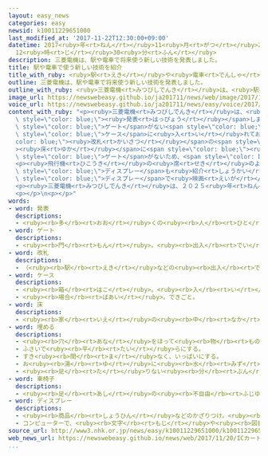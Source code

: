 ```yaml
---
layout: easy_news
categories: easy
newsid: k10011229651000
last_modified_at: '2017-11-22T12:30:00+09:00'
datetime: 2017<ruby>年<rt>ねん</rt></ruby>11<ruby>月<rt>がつ</rt></ruby>22<ruby>日<rt>にち</rt></ruby>
  12<ruby>時<rt>じ</rt></ruby>30<ruby>分<rt>ふん</rt></ruby>
description: 三菱電機は、駅や電車で将来使う新しい技術を発表しました。
title: 駅や電車で使う新しい技術を紹介
title_with_ruby: <ruby>駅<rt>えき</rt></ruby>や<ruby>電車<rt>でんしゃ</rt></ruby>で<ruby>使<rt>つか</rt></ruby>う<ruby>新<rt>あたら</rt></ruby>しい<ruby>技術<rt>ぎじゅつ</rt></ruby>を<ruby>紹介<rt>しょうかい</rt></ruby>
outline: 三菱電機は、駅や電車で将来使う新しい技術を発表しました。
outline_with_ruby: <ruby>三菱電機<rt>みつびしでんき</rt></ruby>は、<ruby>駅<rt>えき</rt></ruby>や<ruby>電車<rt>でんしゃ</rt></ruby>で<ruby>将来<rt>しょうらい</rt></ruby><ruby>使<rt>つか</rt></ruby>う<ruby>新<rt>あたら</rt></ruby>しい<ruby>技術<rt>ぎじゅつ</rt></ruby>を<ruby>発表<rt>はっぴょう</rt></ruby>しました。
image_url: https://newswebeasy.github.io/ja201711/news/web/image/2017/11/20/K10011229651_1711201715_1711201716_01_02.jpg
voice_url: https://newswebeasy.github.io/ja201711/news/easy/voice/2017/11/22/k10011229651000.mp3
content_with_ruby: "<p><ruby>三菱電機<rt>みつびしでんき</rt></ruby>は、<ruby>駅<rt>えき</rt></ruby>や<ruby>電車<rt>でんしゃ</rt></ruby>で<ruby>将来<rt>しょうらい</rt></ruby><ruby>使<rt>つか</rt></ruby>う<ruby>新<rt>あたら</rt></ruby>しい<ruby>技術<rt>ぎじゅつ</rt></ruby>を<span\
  \ style=\"color: blue;\"><ruby>発表<rt>はっぴょう</rt></ruby></span>しました。</p>\n<p><span\
  \ style=\"color: blue;\">ゲート</span>がない<span style=\"color: blue;\"><ruby>改札<rt>かいさつ</rt></ruby></span>では、<ruby>切符<rt>きっぷ</rt></ruby>の<ruby>代<rt>か</rt></ruby>わりに<ruby>使<rt>つか</rt></ruby>うＳｕｉｃａなどのＩＣカードをポケットやかばんに<ruby>入<rt>い</rt></ruby>れたまま<ruby>通<rt>とお</rt></ruby>ることができます。ＩＣカードを<ruby>特別<rt>とくべつ</rt></ruby>な<span\
  \ style=\"color: blue;\">ケース</span>に<ruby>入<rt>い</rt></ruby>れておくと、<span style=\"\
  color: blue;\"><ruby>改札<rt>かいさつ</rt></ruby></span>の<span style=\"color: blue;\"\
  ><ruby>床<rt>ゆか</rt></ruby></span>に<span style=\"color: blue;\"><ruby>埋<rt>う</rt></ruby>め</span>てある<ruby>機械<rt>きかい</rt></ruby>がどの<ruby>駅<rt>えき</rt></ruby>で<ruby>乗<rt>の</rt></ruby>ったかなどを<ruby>調<rt>しら</rt></ruby>べます。<span\
  \ style=\"color: blue;\">ゲート</span>がないため、<span style=\"color: blue;\"><ruby>車<rt>くるま</rt></ruby>いす</span>やベビーカーが<ruby>通<rt>とお</rt></ruby>りやすくなります。</p>\n\
  <p><ruby>飛行機<rt>ひこうき</rt></ruby>の<ruby>席<rt>せき</rt></ruby>のように<ruby>特急<rt>とっきゅう</rt></ruby>などの<ruby>席<rt>せき</rt></ruby>につける<span\
  \ style=\"color: blue;\">ディスプレー</span>も<ruby>紹介<rt>しょうかい</rt></ruby>しました。この<span\
  \ style=\"color: blue;\">ディスプレー</span>で<ruby>映画<rt>えいが</rt></ruby>を<ruby>見<rt>み</rt></ruby>たり、<ruby>食<rt>た</rt></ruby>べ<ruby>物<rt>もの</rt></ruby>や<ruby>飲<rt>の</rt></ruby>み<ruby>物<rt>もの</rt></ruby>を<ruby>頼<rt>たの</rt></ruby>んだりすることができます。</p>\n\
  <p><ruby>三菱電機<rt>みつびしでんき</rt></ruby>は、２０２５<ruby>年<rt>ねん</rt></ruby>ごろから<ruby>駅<rt>えき</rt></ruby>や<ruby>電車<rt>でんしゃ</rt></ruby>などでこの<ruby>技術<rt>ぎじゅつ</rt></ruby>を<ruby>使<rt>つか</rt></ruby>いたいと<ruby>考<rt>かんが</rt></ruby>えています。</p>\n\
  <p></p>\n<p></p>"
words:
- word: 発表
  descriptions:
  - <ruby><rb>多</rb><rt>おお</rt></ruby>くの<ruby><rb>人</rb><rt>ひと</rt></ruby>に<ruby><rb>広</rb><rt>ひろ</rt></ruby>く<ruby><rb>知</rb><rt>し</rt></ruby>らせること。
- word: ゲート
  descriptions:
  - <ruby><rb>門</rb><rt>もん</rt></ruby>。<ruby><rb>出入</rb><rt>でい</rt></ruby>り<ruby><rb>口</rb><rt>ぐち</rt></ruby>。
- word: 改札
  descriptions:
  - （<ruby><rb>駅</rb><rt>えき</rt></ruby>などの<ruby><rb>出入</rb><rt>でい</rt></ruby>り<ruby><rb>口</rb><rt>ぐち</rt></ruby>で）<ruby><rb>乗客</rb><rt>じょうきゃく</rt></ruby>のきっぷを<ruby><rb>調</rb><rt>しら</rt></ruby>べること。また、その<ruby><rb>場所</rb><rt>ばしょ</rt></ruby>。
- word: ケース
  descriptions:
  - <ruby><rb>箱</rb><rt>はこ</rt></ruby>。<ruby><rb>入</rb><rt>い</rt></ruby>れ<ruby><rb>物</rb><rt>もの</rt></ruby>。
  - <ruby><rb>場合</rb><rt>ばあい</rt></ruby>。できごと。
- word: 床
  descriptions:
  - <ruby><rb>家</rb><rt>いえ</rt></ruby>の<ruby><rb>中</rb><rt>なか</rt></ruby>で、<ruby><rb>地面</rb><rt>じめん</rt></ruby>より<ruby><rb>高</rb><rt>たか</rt></ruby>く、<ruby><rb>板</rb><rt>いた</rt></ruby>を<ruby><rb>平</rb><rt>たい</rt></ruby>らに<ruby><rb>張</rb><rt>は</rt></ruby>ったところ。
- word: 埋める
  descriptions:
  - <ruby><rb>穴</rb><rt>あな</rt></ruby>をほって<ruby><rb>物</rb><rt>もの</rt></ruby>を<ruby><rb>入</rb><rt>い</rt></ruby>れ、<ruby><rb>土</rb><rt>つち</rt></ruby>や<ruby><rb>砂</rb><rt>すな</rt></ruby>をかぶせる。
  - ふさいで<ruby><rb>平</rb><rt>たい</rt></ruby>らにする。
  - すき<ruby><rb>間</rb><rt>ま</rt></ruby>なく、いっぱいにする。
  - お<ruby><rb>湯</rb><rt>ゆ</rt></ruby>に<ruby><rb>水</rb><rt>みず</rt></ruby>を<ruby><rb>入</rb><rt>い</rt></ruby>れて、ぬるくする。
  - <ruby><rb>足</rb><rt>た</rt></ruby>りない<ruby><rb>分</rb><rt>ぶん</rt></ruby>を<ruby><rb>補</rb><rt>おぎな</rt></ruby>う。
- word: 車椅子
  descriptions:
  - <ruby><rb>足</rb><rt>あし</rt></ruby>の<ruby><rb>不自由</rb><rt>ふじゆう</rt></ruby>な<ruby><rb>人</rb><rt>ひと</rt></ruby>や<ruby><rb>病気</rb><rt>びょうき</rt></ruby>の<ruby><rb>人</rb><rt>ひと</rt></ruby>などが、<ruby><rb>腰</rb><rt>こし</rt></ruby>かけたまま<ruby><rb>移動</rb><rt>いどう</rt></ruby>できるように<ruby><rb>車</rb><rt>くるま</rt></ruby>をつけた、いす。
- word: ディスプレー
  descriptions:
  - <ruby><rb>商品</rb><rt>しょうひん</rt></ruby>などのかざりつけ。<ruby><rb>展示</rb><rt>てんじ</rt></ruby>。
  - コンピューターで、<ruby><rb>文字</rb><rt>もじ</rt></ruby>や<ruby><rb>図表</rb><rt>ずひょう</rt></ruby>を<ruby><rb>映</rb><rt>うつ</rt></ruby>し<ruby><rb>出</rb><rt>だ</rt></ruby>す<ruby><rb>装置</rb><rt>そうち</rt></ruby>。
source_url: http://www3.nhk.or.jp/news/easy/k10011229651000/k10011229651000.html
web_news_url: https://newswebeasy.github.io/news/web/2017/11/20/ICカードかざさず通過-ゲートのない改札口-鉄道新技術
...
```

